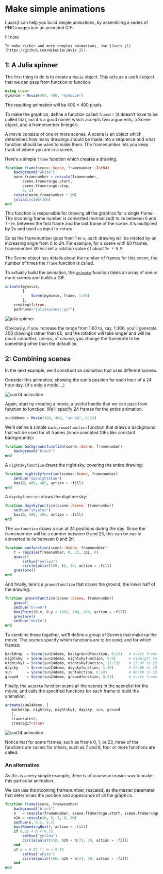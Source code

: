 # Make simple animations

Luxor.jl can help you build simple animations, by assembling
a series of PNG images into an animated GIF.

!!! note

    To make richer and more complex animations, use [Javis.jl](https://github.com/Wikunia/Javis.jl).

## 1: A Julia spinner

The first thing to do is to create a `Movie` object. This acts as a useful object that we can pass from function to function.

```julia
using Luxor
mymovie = Movie(400, 400, "mymovie")
```

The resulting animation will be 400 × 400 pixels.

To make the graphics, define a function called `frame()` (it doesn't have to be called that, but it's a good name) which accepts two arguments, a Scene object, and a framenumber (integer).

A movie consists of one or more scenes. A scene is an object which determines how many drawings should be made into a sequence and what function should be used to make them. The framenumber lets you keep track of where you are in a scene.

Here's a simple `frame` function which creates a drawing.

```julia
function frame(scene::Scene, framenumber::Int64)
    background("white")
    norm_framenumber = rescale(framenumber,
        scene.framerange.start,
        scene.framerange.stop,
        0, 1)
    rotate(norm_framenumber * 2π)
    juliacircles(100)
end
```

This function is responsible for drawing all the graphics
for a single frame. The incoming frame number is converted
(normalized) to lie between 0 and 1 - ie. between the first
frame and the last frame of the scene. It's multiplied by 2π
and used as input to `rotate`.

So as the framenumber goes from 1 to `n`, each drawing will
be rotated by an increasing angle from 0 to 2π. For example,
for a scene with 60 frames, framenumber 30 will set a
rotation value of about `2π * 0.5`.

The Scene object has details about the number of frames for this scene, the number of times the `frame` function is called.

To actually build the animation, the [`animate`](@ref) function takes an array of one or more scenes and builds a GIF.

```julia
animate(mymovie,
        [
            Scene(mymovie, frame, 1:60)
        ],
    creategif=true,
    pathname="juliaspinner.gif")
```

![julia spinner](../assets/figures/juliaspinner.gif)

Obviously, if you increase the range from 1:60 to, say,
1:300, you'll generate 300 drawings rather than 60, and the
rotation will take longer and will be much
smoother. Unless, of course, you change the framerate to be
something other than the default `30`.

## 2: Combining scenes

In the next example, we'll construct an animation that uses different scenes.

Consider this animation, showing the sun's position for each hour of a 24 hour day. (It's only a model...)

![sun24 animation](../assets/figures/sun24.gif)

Again, start by creating a movie, a useful handle that we can pass from function to function. We'll specify 24 frames for the entire animation.

```julia
sun24demo = Movie(400, 400, "sun24", 0:23)
```

We'll define a simple `backgroundfunction` function that draws a
background that will be used for all frames (since animated
GIFs like constant backgrounds):

```julia
function backgroundfunction(scene::Scene, framenumber)
    background("black")
end
```

A `nightskyfunction` draws the night sky, covering the entire drawing:

```julia
function nightskyfunction(scene::Scene, framenumber)
    sethue("midnightblue")
    box(O, 400, 400, action = :fill)
end
```

A `dayskyfunction` draws the daytime sky:

```julia
function dayskyfunction(scene::Scene, framenumber)
    sethue("skyblue")
    box(O, 400, 400, action = :fill)
end
```

The `sunfunction` draws a sun at 24 positions during the day. Since the framenumber will be a number between 0 and 23, this can be easily converted to lie between 0 and 2π.

```julia
function sunfunction(scene::Scene, framenumber)
    t = rescale(framenumber, 0, 23, 2pi, 0)
    gsave()
        sethue("yellow")
        circle(polar(150, t), 20, action = :fill)
    grestore()
end
```

And finally, tere's a `groundfunction` that draws the ground, the lower half of the drawing:

```julia
function groundfunction(scene::Scene, framenumber)
    gsave()
    sethue("brown")
    box(Point(O.x, O.y + 100), 400, 200, action = :fill)
    grestore()
    sethue("white")
end
```

To combine these together, we'll define a group of Scenes
that make up the movie. The scenes specify which functions
are to be used, and for which frames:

```julia
backdrop  = Scene(sun24demo, backgroundfunction, 0:23)   # every frame
nightsky  = Scene(sun24demo, nightskyfunction, 0:6)      # midnight to 06:00
nightsky1 = Scene(sun24demo, nightskyfunction, 17:23)    # 17:00 to 23:00
daysky    = Scene(sun24demo, dayskyfunction, 5:19)       # 05:00 to 19:00
sun       = Scene(sun24demo, sunfunction, 6:18)          # 06:00 to 18:00
ground    = Scene(sun24demo, groundfunction, 0:23)       # every frame
```

Finally, the `animate` function scans all the scenes in the
scenelist for the  movie, and calls the specified functions for each
frame to build the animation:

```julia
animate(sun24demo, [
   backdrop, nightsky, nightsky1, daysky, sun, ground
   ],
   framerate=5,
   creategif=true)
```

![sun24 animation](../assets/figures/sun24.gif)

Notice that for some frames, such as frame 0, 1, or 23, three of the functions are called: for others, such as 7 and 8, four or more functions are called.

### An alternative

As this is a very simple example, there is of course an easier way to make this particular animation.

We can use the incoming framenumber, rescaled, as the master
parameter that determines the position and appearance of all
the graphics.

```julia
function frame(scene, framenumber)
    background("black")
    n   = rescale(framenumber, scene.framerange.start, scene.framerange.stop, 0, 1)
    n2π = rescale(n, 0, 1, 0, 2π)
    sethue(n, 0.5, 0.5)
    box(BoundingBox(), action = :fill)
    if 0.25 < n < 0.75
        sethue("yellow")
        circle(polar(150, n2π + π/2), 20, action = :fill)
    end
    if n < 0.25 || n > 0.75
        sethue("white")
        circle(polar(150, n2π + π/2), 20, action = :fill)
    end
end
```
